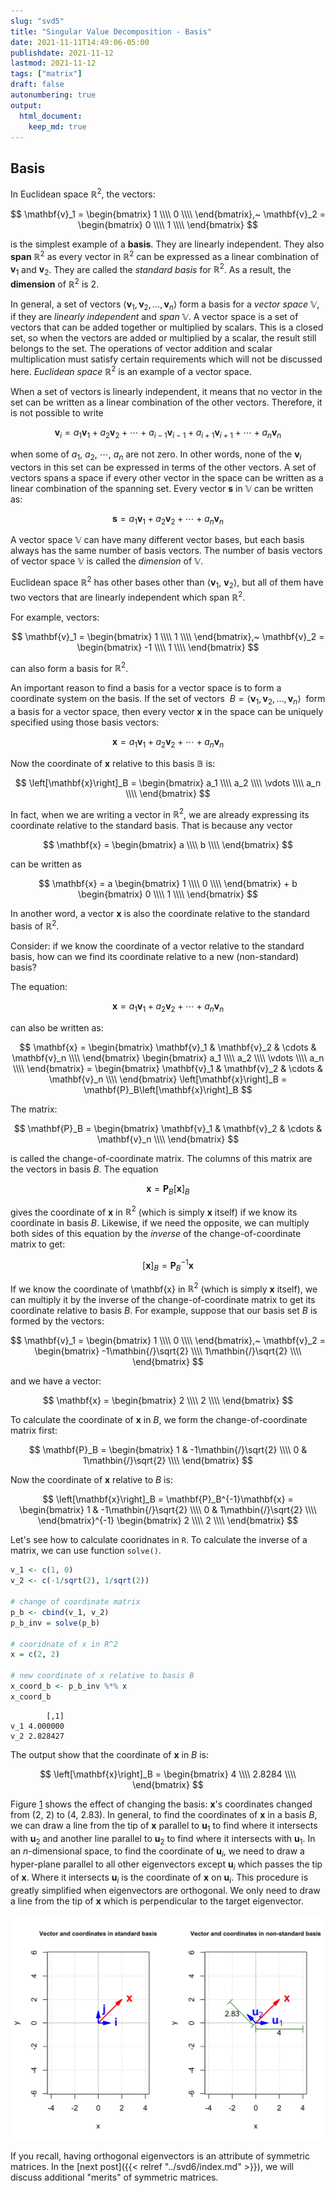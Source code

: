 ```yaml
---
slug: "svd5"
title: "Singular Value Decomposition - Basis"
date: 2021-11-11T14:49:06-05:00 
publishdate: 2021-11-12
lastmod: 2021-11-12
tags: ["matrix"]
draft: false
autonumbering: true
output:
  html_document:
    keep_md: true
---
```






## Basis

In Euclidean space $\mathbb{R}^2$, the vectors: 

$$
\mathbf{v}_1 = 
\begin{bmatrix}
  1 \\\\
  0 \\\\
\end{bmatrix},~
\mathbf{v}_2 = 
\begin{bmatrix}
  0 \\\\
  1 \\\\
\end{bmatrix}
$$ 

is the simplest example of a **basis**.
They are linearly independent.
They also **span** $\mathbb{R}^2$
as every vector in $\mathbb{R}^2$ can be expressed 
as a linear combination of $\mathbf{v}_1$ and $\mathbf{v}_2$.
They are called the *standard basis* for $\mathbb{R}^2$. 
As a result, the **dimension** of $\mathbb{R}^2$ is 2.
<!-- It can have other bases,  -->
<!-- but all of them have two vectors that are linearly independent  -->
<!-- and span it.  -->

In general,
a set of vectors $\left<\mathbf{v}_1, \mathbf{v}_2, \ldots, \mathbf{v}_n \right>$
form a basis for a *vector space* $\mathbb{V}$, 
if they are *linearly independent* and *span* $\mathbb{V}$. 
A vector space is a set of vectors that can be added together or multiplied by scalars.
This is a closed set, 
so when the vectors are added or multiplied by a scalar, 
the result still belongs to the set. 
The operations of vector addition and scalar multiplication must satisfy 
certain requirements which will not be discussed here. 
*Euclidean space* $\mathbb{R}^2$ is an example of a vector space.

When a set of vectors is linearly independent, 
it means that no vector in the set can be written as a linear combination of the other vectors. 
Therefore, it is not possible to write

$$
\begin{equation*}
\mathbf{v}_i = a_1\mathbf{v}_1 + a_2\mathbf{v}_2 + \cdots + 
a_{i-1}\mathbf{v}_{i-1} + a_{i+1}\mathbf{v}_{i+1} + \cdots + a_n\mathbf{v}_n
\end{equation*}
$$ 

when some of $a_1$, $a_2$, $\cdots$, $a_n$ are not zero. 
In other words, none of the $\mathbf{v}_i$ vectors in this set 
can be expressed in terms of the other vectors. 
A set of vectors spans a space if every other vector in the space can be written 
as a linear combination of the spanning set. 
Every vector $\mathbf{s}$ in $\mathbb{V}$ can be written as:

$$
\mathbf{s} = a_1\mathbf{v}_1 + a_2\mathbf{v}_2 + \cdots + a_n\mathbf{v}_n
$$ 

A vector space $\mathbb{V}$ can have many different vector bases, 
but each basis always has the same number of basis vectors. 
The number of basis vectors of vector space $\mathbb{V}$ is called 
the *dimension* of $\mathbb{V}$. 

Euclidean space $\mathbb{R}^2$ has other bases other than
$\left<\mathbf{v}_1,~\mathbf{v}_2\right>$,
but all of them have two vectors that are linearly independent 
which span $\mathbb{R}^2$.

For example, vectors:

$$
\mathbf{v}_1 = 
\begin{bmatrix}
  1 \\\\
  1 \\\\
\end{bmatrix},~
\mathbf{v}_2 = 
\begin{bmatrix}
  -1 \\\\
  1 \\\\
\end{bmatrix}
$$ 

can also form a basis for $\mathbb{R}^2$. 

An important reason to find a basis for a vector space 
is to form a coordinate system on the basis. 
If the set of vectors
$~B = \left<\mathbf{v}_1, \mathbf{v}_2, \ldots, \mathbf{v}_n \right>~$
form a basis for a vector space, 
then every vector $\mathbf{x}$ in the space can be uniquely specified 
using those basis vectors:

$$
\mathbf{x} = a_1\mathbf{v}_1 + a_2\mathbf{v}_2 + \cdots + a_n\mathbf{v}_n
$$ 

Now the coordinate of $\mathbf{x}$ relative to this basis $\mathbb{B}$ is: 

$$
\left[\mathbf{x}\right]_B = 
\begin{bmatrix}
  a_1 \\\\
  a_2 \\\\
  \vdots \\\\
  a_n \\\\
\end{bmatrix}
$$ 

In fact, when we are writing a vector in $\mathbb{R}^2$, 
we are already expressing its coordinate relative to the standard basis. 
That is because any vector

$$
\mathbf{x} = 
\begin{bmatrix}
  a \\\\
  b \\\\
\end{bmatrix}
$$ 

can be written as

$$
\mathbf{x} = a
\begin{bmatrix}
  1 \\\\
  0 \\\\
\end{bmatrix} + 
b
\begin{bmatrix}
  0 \\\\
  1 \\\\
\end{bmatrix}
$$ 

In another word, a vector $\mathbf{x}$ is also the coordinate relative
to the standard basis of $\mathbb{R}^2$.

Consider: if we know the coordinate of a vector relative to the standard basis, 
how can we find its coordinate relative to a new (non-standard) basis?

The equation:

$$
\mathbf{x} = a_1\mathbf{v}_1 + a_2\mathbf{v}_2 + \cdots + a_n\mathbf{v}_n
$$ 

can also be written as: 

$$
\mathbf{x} = 
\begin{bmatrix}
  \mathbf{v}_1 & \mathbf{v}_2 & \cdots & \mathbf{v}_n \\\\
\end{bmatrix}
\begin{bmatrix}
  a_1 \\\\
  a_2 \\\\
  \vdots \\\\
  a_n \\\\
\end{bmatrix} = 
\begin{bmatrix}
  \mathbf{v}_1 & \mathbf{v}_2 & \cdots & \mathbf{v}_n \\\\
\end{bmatrix}
\left[\mathbf{x}\right]_B = 
\mathbf{P}_B\left[\mathbf{x}\right]_B
$$ 

The matrix:

$$
\mathbf{P}_B = 
\begin{bmatrix}
  \mathbf{v}_1 & \mathbf{v}_2 & \cdots & \mathbf{v}_n \\\\
\end{bmatrix}
$$ 

is called the change-of-coordinate matrix. 
The columns of this matrix are the vectors in basis *B*.
The equation

$$
\mathbf{x} = \mathbf{P}_B\left[\mathbf{x}\right]_B
$$ 

gives the coordinate of $\mathbf{x}$ in $\mathbb{R}^2$ 
(which is simply $\mathbf{x}$ itself)
if we know its coordinate in basis *B*.
Likewise, if we need the opposite,
we can multiply both sides of this equation 
by the *inverse* of the change-of-coordinate matrix to get:

$$
\left[\mathbf{x}\right]_B = \mathbf{P}_B^{-1}\mathbf{x}
$$ 

If we know the coordinate of \mathbf{x} in $\mathbb{R}^2$ 
(which is simply $\mathbf{x}$ itself), 
we can multiply it by the inverse of the change-of-coordinate matrix 
to get its coordinate relative to basis *B*.
For example, suppose that our basis set *B* is formed by the vectors:

$$
\mathbf{v}_1 = 
\begin{bmatrix}
  1 \\\\
  0 \\\\
\end{bmatrix},~
\mathbf{v}_2 = 
\begin{bmatrix}
  -1\mathbin{/}\sqrt{2} \\\\
  1\mathbin{/}\sqrt{2} \\\\
\end{bmatrix}
$$ 

and we have a vector:

$$
\mathbf{x} = 
\begin{bmatrix}
  2 \\\\
  2 \\\\
\end{bmatrix}
$$ 

To calculate the coordinate of $\mathbf{x}$ in *B*,
we form the change-of-coordinate matrix first:

$$
\mathbf{P}_B = 
\begin{bmatrix}
  1 & -1\mathbin{/}\sqrt{2}  \\\\
  0 & 1\mathbin{/}\sqrt{2}  \\\\
\end{bmatrix}
$$ 

Now the coordinate of $\mathbf{x}$ relative to *B* is: 

$$
\left[\mathbf{x}\right]_B = \mathbf{P}_B^{-1}\mathbf{x} = 
\begin{bmatrix}
  1 & -1\mathbin{/}\sqrt{2}  \\\\
  0 & 1\mathbin{/}\sqrt{2}  \\\\
\end{bmatrix}^{-1}
\begin{bmatrix}
  2 \\\\
  2 \\\\
\end{bmatrix}
$$ 

Let's see how to calculate cooridnates in `R`. 
To calculate the inverse of a matrix, we can use function `solve()`.

```r 
v_1 <- c(1, 0)
v_2 <- c(-1/sqrt(2), 1/sqrt(2))

# change of coordinate matrix
p_b <- cbind(v_1, v_2)
p_b_inv = solve(p_b)

# cooridnate of x in R^2
x = c(2, 2)

# new coordinate of x relative to basis B
x_coord_b <- p_b_inv %*% x
x_coord_b
```

```
        [,1]
v_1 4.000000
v_2 2.828427
```

The output show that the coordinate of $\mathbf{x}$ in *B* is: 

$$
\left[\mathbf{x}\right]_B =
\begin{bmatrix}
  4 \\\\
  2.8284 \\\\
\end{bmatrix}
$$

Figure [1](#basis-figure) shows the effect of changing the basis:
$\mathbf{x}$'s coordinates changed from
$\left(2,~2 \right)$ to $\left(4,~2.83 \right)$.
In general, to find the coordinates of $\mathbf{x}$ in a basis $B$,
we can draw a line from the tip of $\mathbf{x}$ parallel to
$\mathbf{u}_1$ to find where it intersects with $\mathbf{u}_2$
and another line parallel to $\mathbf{u}_2$
to find where it intersects with $\mathbf{u}_1$.
In an $n$-dimensional space,
to find the coordinate of $\mathbf{u}_i$,
we need to draw a hyper-plane
parallel to all other eigenvectors except $\mathbf{u}_i$
which passes the tip of $\mathbf{x}$.
Where it intersects $\mathbf{u}_i$ is the coordinate of $\mathbf{x}$ on $\mathbf{u}_i$.
This procedure is greatly simplified when eigenvectors are orthogonal.
We only need to draw a line from the tip of $\mathbf{x}$
which is perpendicular to the target eigenvector.


![basis: standard (left) and non-standard (right) and coordinates in them.](basis-1.png "A vector's coordinates in standard basis (left) and non-standard basis (right).")

If you recall, having orthogonal eigenvectors
is an attribute of symmetric matrices.
In the [next post]({{< relref "../svd6/index.md" >}}),
we will discuss additional "merits" of symmetric matrices.

